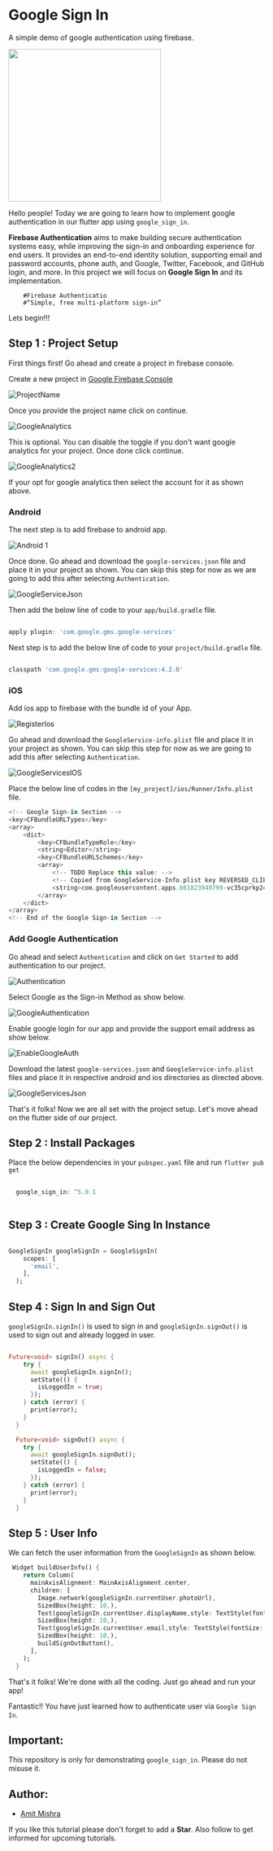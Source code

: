 # Google Sign In

A simple demo of google authentication using firebase.

<img src = "https://user-images.githubusercontent.com/66630141/113504909-1280f000-9559-11eb-8126-d89d2a18e86b.gif" width ="300"/>


Hello people! Today we are going to learn how to implement google authentication in our flutter app using `google_sign_in`.

**Firebase Authentication** aims to make building secure authentication systems easy, while improving the sign-in and onboarding experience for end users. It provides an end-to-end identity solution, supporting email and password accounts, phone auth, and Google, Twitter, Facebook, and GitHub login, and more. In this project we will focus on **Google Sign In** and its implementation.

        #Firebase Authenticatio
        #“Simple, free multi-platform sign-in”

Lets begin!!!

## Step 1 : Project Setup

First things first! Go ahead and create a project in firebase console.

Create a new project in [Google Firebase Console](https://console.firebase.google.com/)

![ProjectName](ios/Runner/Assets.xcassets/AppIcon.appiconset/ProjectName.png)

Once you provide the project name click on continue.

![GoogleAnalytics](ios/Runner/Assets.xcassets/AppIcon.appiconset/GoogleAnalytics.png)

This is optional. You can disable the toggle if you don't want google analytics for your project. Once done click continue.

![GoogleAnalytics2](ios/Runner/Assets.xcassets/AppIcon.appiconset/GoogleAnalytics2.png)

If your opt for google analytics then select the account for it as shown above.

### Android

The next step is to add firebase to android app.

![Android 1](ios/Runner/Assets.xcassets/AppIcon.appiconset/Android%201.png)

Once done. Go ahead and download the `google-services.json` file and place it in your project as shown. You can skip this step for now as we are going to add this after selecting `Authentication`.

![GoogleServiceJson](ios/Runner/Assets.xcassets/AppIcon.appiconset/GoogleServiceJson.png)

Then add the below line of code to your `app/build.gradle` file.

```dart

apply plugin: 'com.google.gms.google-services'

```

Next step is to add the below line of code to your `project/build.gradle` file.

```dart

classpath 'com.google.gms:google-services:4.2.0'

```

### iOS

Add ios app to firebase with the bundle id of your App.

![RegisterIos](ios/Runner/Assets.xcassets/AppIcon.appiconset/RegisterIos.png)

Go ahead and download the `GoogleService-info.plist` file and place it in your project as shown. You can skip this step for now as we are going to add this after selecting `Authentication`.

![GoogleServicesIOS](ios/Runner/Assets.xcassets/AppIcon.appiconset/GoogleServicesIOS.png)

Place the below line of codes in the `[my_project]/ios/Runner/Info.plist` file.

```dart
<!-- Google Sign-in Section -->
<key>CFBundleURLTypes</key>
<array>
	<dict>
		<key>CFBundleTypeRole</key>
		<string>Editor</string>
		<key>CFBundleURLSchemes</key>
		<array>
			<!-- TODO Replace this value: -->
			<!-- Copied from GoogleService-Info.plist key REVERSED_CLIENT_ID -->
			<string>com.googleusercontent.apps.861823949799-vc35cprkp249096uujjn0vvnmcvjppkn</string>
		</array>
	</dict>
</array>
<!-- End of the Google Sign-in Section -->
```

### Add Google Authentication

Go ahead and select `Authentication` and click on `Get Started` to add authentication to our project.

![Authentication](ios/Runner/Assets.xcassets/AppIcon.appiconset/Authentication.png)

Select Google as the Sign-in Method as show below.

![GoogleAuthentication](ios/Runner/Assets.xcassets/AppIcon.appiconset/GoogleAuthentication.png)

Enable google login for our app and provide the support email address as show below.

![EnableGoogleAuth](ios/Runner/Assets.xcassets/AppIcon.appiconset/EnableGoogleAuth.png)

Download the latest `google-services.json` and `GoogleService-info.plist` files and place it in respective android and ios directories as directed above.

![GoogleServicesJson](ios/Runner/Assets.xcassets/AppIcon.appiconset/GoogleServicesJson.png)

That's it folks! Now we are all set with the project setup. Let's move ahead on the flutter side of our project.

## Step 2 :  Install Packages

Place the below dependencies in your `pubspec.yaml` file and run `flutter pub get`
```dart
  
  google_sign_in: ^5.0.1
  
```

## Step 3 : Create Google Sing In Instance

```dart

GoogleSignIn googleSignIn = GoogleSignIn(
    scopes: [
      'email',
    ],
  );

```

## Step 4 : Sign In and Sign Out

`googleSignIn.signIn()` is used to sign in and `googleSignIn.signOut()` is used to sign out and already logged in user.

```dart

Future<void> signIn() async {
    try {
      await googleSignIn.signIn();
      setState(() {
        isLoggedIn = true;
      });
    } catch (error) {
      print(error);
    }
  }

  Future<void> signOut() async {
    try {
      await googleSignIn.signOut();
      setState(() {
        isLoggedIn = false;
      });
    } catch (error) {
      print(error);
    }
  }
```

## Step 5 : User Info

We can fetch the user information from the `GoogleSignIn` as shown below.

```dart
 Widget buildUserInfo() {
    return Column(
      mainAxisAlignment: MainAxisAlignment.center,
      children: [
        Image.network(googleSignIn.currentUser.photoUrl),
        SizedBox(height: 10,),
        Text(googleSignIn.currentUser.displayName,style: TextStyle(fontSize: 20),),
        SizedBox(height: 10,),
        Text(googleSignIn.currentUser.email,style: TextStyle(fontSize: 16),),
        SizedBox(height: 10,),
        buildSignOutButton(),
      ],
    );
  }
```

That's it folks! We're done with all the coding. Just go ahead and run your app!

Fantastic!! You have just learned how to authenticate user via `Google Sign In`.

## Important:

This repository is only for demonstrating `google_sign_in`. Please do not misuse it.

## Author:

* [Amit Mishra](https://github.com/amitmishra7)

If you like this tutorial please don't forget to add a **Star**. Also follow to get informed for upcoming tutorials.
